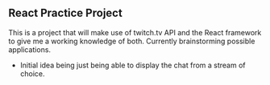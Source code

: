 ## React Practice Project

This is a project that will make use of twitch.tv API and the React framework to
give me a working knowledge of both. Currently brainstorming possible applications.

- Initial idea being just being able to display the chat from a stream of choice.

